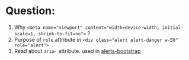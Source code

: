 # Question:
1. Why `<meta name="viewport" content="width=device-width, initial-scale=1, shrink-to-fit=no">` ?
2. Purpose of `role` attribute in `<div class="alert alert-danger w-50" role="alert">`
3. Read about `aria-` attribute. used in [alerts-bootstrap](https://getbootstrap.com/docs/4.0/components/alerts/#dismissing)
